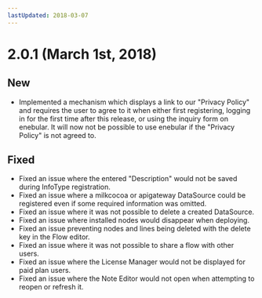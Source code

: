 ```yaml
---
lastUpdated: 2018-03-07
---
```


# 2.0.1 (March 1st, 2018)

## New

- Implemented a mechanism which displays a link to our "Privacy Policy" and requires the user to agree to it when either first registering, logging in for the first time after this release, or using the inquiry form on enebular. It will now not be possible to use enebular if the "Privacy Policy" is not agreed to.

## Fixed

- Fixed an issue where the entered "Description" would not be saved during InfoType registration.
- Fixed an issue where a milkcocoa or apigateway DataSource could be registered even if some required information was omitted.
- Fixed an issue where it was not possible to delete a created DataSource.
- Fixed an issue where installed nodes would disappear when deploying.
- Fixed an issue preventing nodes and lines being deleted with the delete key in the Flow editor.
- Fixed an issue where it was not possible to share a flow with other users.
- Fixed an issue where the License Manager would not be displayed for paid plan users.
- Fixed an issue where the Note Editor would not open when attempting to reopen or refresh it.
